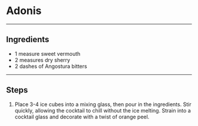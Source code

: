 # Adonis

---

## Ingredients

* 1 measure sweet vermouth
* 2 measures dry sherry
* 2 dashes of Angostura bitters

---

## Steps

1.  Place 3-4 ice cubes into a mixing glass, then pour in the ingredients. Stir quickly, allowing the cocktail to chill without the ice melting. Strain into a cocktail glass and decorate with a twist of orange peel.